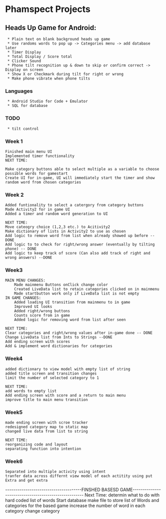 # Phamspect Projects
 
## Heads Up Game for Android: 
     * Plain text on blank background heads up game
     * Use randoms words to pop up -> Categories menu -> add database later
     * Timer Display
     * Total Display / Score total
     * Clicker Sound
     * Phone tilt recognition up & down to skip or confirm correct -> Display on screen
     * Show X or Checkmark during tilt for right or wrong
     * Make phone vibrate when phone tilts
   ### Languages
     * Android Studio for Code + Emulator
     * SQL for database
   ### TODO
     * tilt control

### Week 1
    Finished main menu UI
    Implemented timer functionality
    NEXT TIME:
    
    Make category buttons able to select multiple as a variable to choose possible words for gamestart
    Create UI for in-game, UI will immediately start the timer and show random word from chosen categories

### Week 2
    Added funtionality to select a catergory from category buttons
    Made Activity2 for in game UI
    Added a timer and random word generation to UI

    NEXT TIME:
    Move cateogry choice (1,2,3 etc.) to Acitivity2
    Make dictionary of lists in Activity2 to use as chosen
    Add logic to remove word from list when already showed up before -- DONE
    Add logic to to check for right/wrong answer (eventually by tilting phone) -- DONE
    Add logic to keep track of score (Can also add track of right and wrong answers) --DONE
    
### Week3 
    MAIN MENU CHANGES:
        Made mainmenu Buttons onClick change color
        Created LiveData list to retain categories clicked on in mainmenu
        Made startbutton work only if LiveData list is not empty
    IN GAME CHANGES:    
        Added loading UI transition from mainmenu to in game
        Improved UI looks
        Added right/wrong buttons
        Counts score from in game
        Added logic for removing word from list after seen
    
    NEXT TIME:
    Clear categories and right/wrong values after in-game done -- DONE
    Change LiveData list from Ints to Strings --DONE
    Add ending screen with scores
    Add & implement word dictionaries for categories
    
### Week4
    added dictionary to view model with empty list of string
    added title screen and transition changes
    limit the number of selected category to 1

    NEXT TIME:
    add words to empty list
    Add ending screen with score and a return to main menu
    improve title to main menu transition

### Week5
    made ending screen with scroe tracker
    redesigned category map to static map
    changed live data from list to string

    NEXT TIME:
    reorganizing code and layout
    separating function into intention

### Week6
    Separated into multiple activity using intent
    tranfer data across differnt view model of each actitity using put Extra and get extra

--------------------------------------FINSHED BASESD GAME-----------------------------------------------------
     Next Time:
     determin what to do with hard coded list of words 
     Start database 
     make file to store list of Words and categories for the based game 
     increase the number of word in each category
     change category
     
    
    
